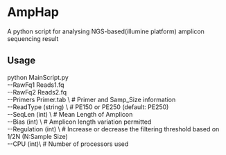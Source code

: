 # AmpHap
A python script for analysing NGS-based(illumine platform) amplicon sequencing result 

## Usage
python MainScript.py     
--RawFq1 Reads1.fq \
                     --RawFq2 Reads2.fq \
                     --Primers Primer.tab \ # Primer and Samp_Size information    
                     --ReadType (string) \ # PE150 or PE250 (default: PE250)     
                     --SeqLen (int) \ # Mean Length of Amplicon      
                     --Bias (int) \ # Amplicon length variation permitted      
                     --Regulation (int) \ # Increase or decrease the filtering threshold based on 1/2N (N:Sample Size)      
                     --CPU (int)\ # Number of processors used      
                     
